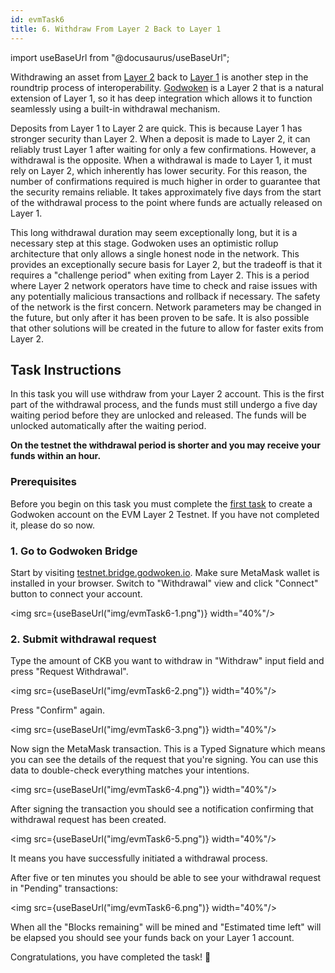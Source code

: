 ```yaml
---
id: evmTask6
title: 6. Withdraw From Layer 2 Back to Layer 1
---
```

import useBaseUrl from "@docusaurus/useBaseUrl";


Withdrawing an asset from [Layer 2](structure.md#layer-1-layer-2) back to [Layer 1](structure.md#layer-1--layer-2) is another step in the roundtrip process of interoperability. [Godwoken](frameworks.md#godwoken) is a Layer 2 that is a natural extension of Layer 1, so it has deep integration which allows it to function seamlessly using a built-in withdrawal mechanism.

Deposits from Layer 1 to Layer 2 are quick. This is because Layer 1 has stronger security than Layer 2. When a deposit is made to Layer 2, it can reliably trust Layer 1 after waiting for only a few confirmations. However, a withdrawal is the opposite. When a withdrawal is made to Layer 1, it must rely on Layer 2, which inherently has lower security. For this reason, the number of confirmations required is much higher in order to guarantee that the security remains reliable. It takes approximately five days from the start of the withdrawal process to the point where funds are actually released on Layer 1.

This long withdrawal duration may seem exceptionally long, but it is a necessary step at this stage. Godwoken uses an optimistic rollup architecture that only allows a single honest node in the network. This provides an exceptionally secure basis for Layer 2, but the tradeoff is that it requires a "challenge period" when exiting from Layer 2. This is a period where Layer 2 network operators have time to check and raise issues with any potentially malicious transactions and rollback if necessary. The safety of the network is the first concern. Network parameters may be changed in the future, but only after it has been proven to be safe. It is also possible that other solutions will be created in the future to allow for faster exits from Layer 2.

## Task Instructions

In this task you will use withdraw from your Layer 2 account. This is the first part of the withdrawal process, and the funds must still undergo a five day waiting period before they are unlocked and released. The funds will be unlocked automatically after the waiting period.

**On the testnet the withdrawal period is shorter and you may receive your funds within an hour.**

### Prerequisites

Before you begin on this task you must complete the [first task](evmTask1.md) to create a Godwoken account on the EVM Layer 2 Testnet. If you have not completed it, please do so now.

### 1. Go to Godwoken Bridge <a href="#1.-go-to-create-layer-2-account-tab-on-ckb-tools-website" id="1.-go-to-create-layer-2-account-tab-on-ckb-tools-website"></a>

Start by visiting [testnet.bridge.godwoken.io](https://testnet.bridge.godwoken.io). Make sure MetaMask wallet is installed in your browser. Switch to "Withdrawal" view and click "Connect" button to connect your account.

<img src={useBaseUrl("img/evmTask6-1.png")}  width="40%"/>

### 2. Submit withdrawal request

Type the amount of CKB you want to withdraw in "Withdraw" input field and press "Request Withdrawal".

<img src={useBaseUrl("img/evmTask6-2.png")}  width="40%"/>

Press "Confirm" again.

<img src={useBaseUrl("img/evmTask6-3.png")}  width="40%"/>

Now sign the MetaMask transaction. This is a Typed Signature which means you can see the details of the request that you're signing. You can use this data to double-check everything matches your intentions.

<img src={useBaseUrl("img/evmTask6-4.png")}  width="40%"/>

After signing the transaction you should see a notification confirming that withdrawal request has been created.

<img src={useBaseUrl("img/evmTask6-5.png")}  width="40%"/>

It means you have successfully initiated a withdrawal process.

After five or ten minutes you should be able to see your withdrawal request in "Pending" transactions:

<img src={useBaseUrl("img/evmTask6-6.png")}  width="40%"/>

When all the "Blocks remaining" will be mined and "Estimated time left" will be elapsed you should see your funds back on your Layer 1 account.

Congratulations, you have completed the task! 👏
